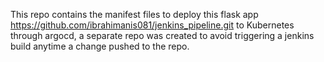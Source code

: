 This repo contains the manifest files to deploy this flask app https://github.com/ibrahimanis081/jenkins_pipeline.git to Kubernetes through argocd, a separate repo was created to avoid triggering a jenkins build anytime a change pushed to the repo.
